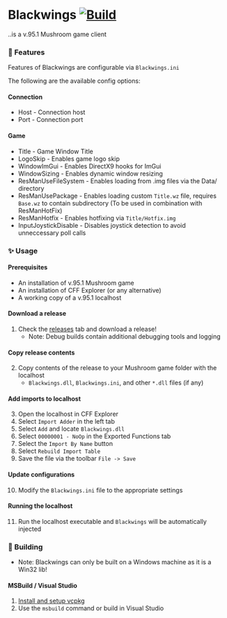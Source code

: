 # Blackwings [![Build](https://github.com/Kaioru/Blackwings/actions/workflows/build.yaml/badge.svg)](https://github.com/Kaioru/Blackwings/actions/workflows/build.yaml)
..is a v.95.1 Mushroom game client

### 🎉 Features
Features of Blackwings are configurable via `Blackwings.ini`

The following are the available config options:

#### Connection
* Host - Connection host
* Port - Connection port
#### Game
* Title - Game Window Title
* LogoSkip - Enables game logo skip
* WindowImGui - Enables DirectX9 hooks for ImGui
* WindowSizing - Enables dynamic window resizing
* ResManUseFileSystem - Enables loading from .img files via the Data/ directory
* ResManUsePackage - Enables loading custom `Title.wz` file, requires `Base.wz` to contain subdirectory (To be used in combination with ResManHotFix)
* ResManHotfix - Enables hotfixing via `Title/Hotfix.img`
* InputJoystickDisable - Disables joystick detection to avoid unneccessary poll calls

### ✨ Usage

#### Prerequisites
* An installation of v.95.1 Mushroom game
* An installation of CFF Explorer (or any alternative)
* A working copy of a v.95.1 localhost

#### Download a release
1. Check the [releases](https://github.com/Kaioru/Blackwings/releases) tab and download a release!
    * Note: Debug builds contain additional debugging tools and logging

#### Copy release contents
2. Copy contents of the release to your Mushroom game folder with the localhost
    * `Blackwings.dll`, `Blackwings.ini`, and other `*.dll` files (if any)

#### Add imports to localhost
3. Open the localhost in CFF Explorer
4. Select `Import Adder` in the left tab
5. Select `Add` and locate `Blackwings.dll`
6. Select `00000001 - NoOp` in the Exported Functions tab
7. Select the `Import By Name` button
8. Select `Rebuild Import Table`
9. Save the file via the toolbar `File -> Save`

#### Update configurations
10. Modify the `Blackwings.ini` file to the appropriate settings

#### Running the localhost
11. Run the localhost executable and `Blackwings` will be automatically injected

### 🔨 Building
* Note: Blackwings can only be built on a Windows machine as it is a Win32 lib!

#### MSBuild / Visual Studio
1. [Install and setup vcpkg](https://vcpkg.io/en/getting-started.html)
2. Use the `msbuild` command or build in Visual Studio
